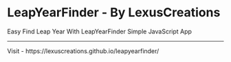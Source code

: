 # LeapYearFinder - By LexusCreations
Easy Find Leap Year With LeapYearFinder Simple JavaScript App
<hr/>
Visit - https://lexuscreations.github.io/leapyearfinder/
